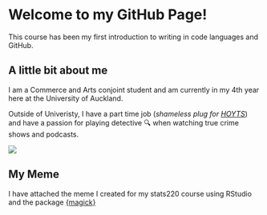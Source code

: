 # Welcome to my GitHub Page!

This course has been my first introduction to writing in code languages and GitHub.

## A little bit about me

I am a Commerce and Arts conjoint student and am currently in my 4th year here at the University of Auckland. 

Outside of Univeristy, I have a part time job (*shameless plug for [HOYTS](https://www.hoyts.co.nz)*) and have a passion for playing detective 🔍 when watching true crime shows and podcasts. 

![](https://media4.giphy.com/media/o2CbCvGN6qaUsHYu4F/giphy.gif)


## My Meme

I have attached the meme I created for my stats220 course using RStudio and the package [{magick}](https://cran.r-project.org/web/packages/magick/vignettes/intro.html)


